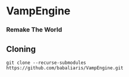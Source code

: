 # VampEngine
### Remake The World

## Cloning
```
git clone --recurse-submodules https://github.com/babaliaris/VampEngine.git
```
